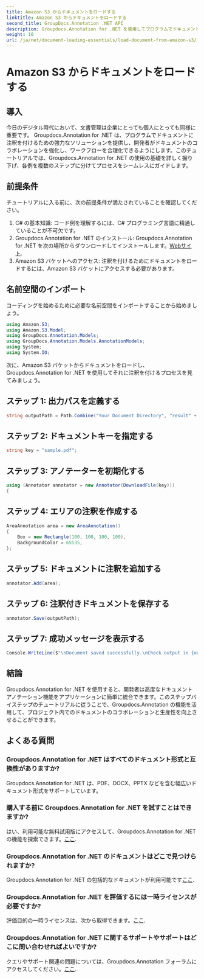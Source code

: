 ```yaml
---
title: Amazon S3 からドキュメントをロードする
linktitle: Amazon S3 からドキュメントをロードする
second_title: GroupDocs.Annotation .NET API
description: Groupdocs.Annotation for .NET を使用してプログラムでドキュメントに注釈を付ける方法を学びます。シームレスな統合のためのステップバイステップのチュートリアル。
weight: 10
url: /ja/net/document-loading-essentials/load-document-from-amazon-s3/
---
```


# Amazon S3 からドキュメントをロードする

## 導入
今日のデジタル時代において、文書管理は企業にとっても個人にとっても同様に重要です。 Groupdocs.Annotation for .NET は、プログラムでドキュメントに注釈を付けるための強力なソリューションを提供し、開発者がドキュメントのコラボレーションを強化し、ワークフローを合理化できるようにします。このチュートリアルでは、Groupdocs.Annotation for .NET の使用の基礎を詳しく掘り下げ、各例を複数のステップに分けてプロセスをシームレスにガイドします。
## 前提条件
チュートリアルに入る前に、次の前提条件が満たされていることを確認してください。
1. C# の基本知識: コード例を理解するには、C# プログラミング言語に精通していることが不可欠です。
2.  Groupdocs.Annotation for .NET のインストール: Groupdocs.Annotation for .NET を次の場所からダウンロードしてインストールします。[Webサイト](https://releases.groupdocs.com/annotation/net/).
3. Amazon S3 バケットへのアクセス: 注釈を付けるためにドキュメントをロードするには、Amazon S3 バケットにアクセスする必要があります。

## 名前空間のインポート
コーディングを始めるために必要な名前空間をインポートすることから始めましょう。

```csharp
using Amazon.S3;
using Amazon.S3.Model;
using GroupDocs.Annotation.Models;
using GroupDocs.Annotation.Models.AnnotationModels;
using System;
using System.IO;
```


次に、Amazon S3 バケットからドキュメントをロードし、Groupdocs.Annotation for .NET を使用してそれに注釈を付けるプロセスを見てみましょう。
## ステップ 1: 出力パスを定義する
```csharp
string outputPath = Path.Combine("Your Document Directory", "result" + Path.GetExtension("input.pdf"));
```
## ステップ 2: ドキュメントキーを指定する
```csharp
string key = "sample.pdf";
```
## ステップ 3: アノテーターを初期化する
```csharp
using (Annotator annotator = new Annotator(DownloadFile(key)))
{
```
## ステップ 4: エリアの注釈を作成する
```csharp
AreaAnnotation area = new AreaAnnotation()
{
    Box = new Rectangle(100, 100, 100, 100),
    BackgroundColor = 65535,
};
```
## ステップ 5: ドキュメントに注釈を追加する
```csharp
annotator.Add(area);
```
## ステップ 6: 注釈付きドキュメントを保存する
```csharp
annotator.Save(outputPath);
```
## ステップ 7: 成功メッセージを表示する
```csharp
Console.WriteLine($"\nDocument saved successfully.\nCheck output in {outputPath}.");
```

## 結論
Groupdocs.Annotation for .NET を使用すると、開発者は高度なドキュメント アノテーション機能をアプリケーションに簡単に統合できます。このステップバイステップのチュートリアルに従うことで、Groupdocs.Annotation の機能を活用して、プロジェクト内でのドキュメントのコラボレーションと生産性を向上させることができます。
## よくある質問
### Groupdocs.Annotation for .NET はすべてのドキュメント形式と互換性がありますか?
Groupdocs.Annotation for .NET は、PDF、DOCX、PPTX などを含む幅広いドキュメント形式をサポートしています。
### 購入する前に Groupdocs.Annotation for .NET を試すことはできますか?
はい、利用可能な無料試用版にアクセスして、Groupdocs.Annotation for .NET の機能を探索できます。[ここ](https://releases.groupdocs.com/).
### Groupdocs.Annotation for .NET のドキュメントはどこで見つけられますか?
Groupdocs.Annotation for .NET の包括的なドキュメントが利用可能です[ここ](https://tutorials.groupdocs.com/annotation/net/).
### Groupdocs.Annotation for .NET を評価するには一時ライセンスが必要ですか?
評価目的の一時ライセンスは、次から取得できます。[ここ](https://purchase.groupdocs.com/temporary-license/).
### Groupdocs.Annotation for .NET に関するサポートやサポートはどこに問い合わせればよいですか?
クエリやサポート関連の問題については、Groupdocs.Annotation フォーラムにアクセスしてください。[ここ](https://forum.groupdocs.com/c/annotation/10).